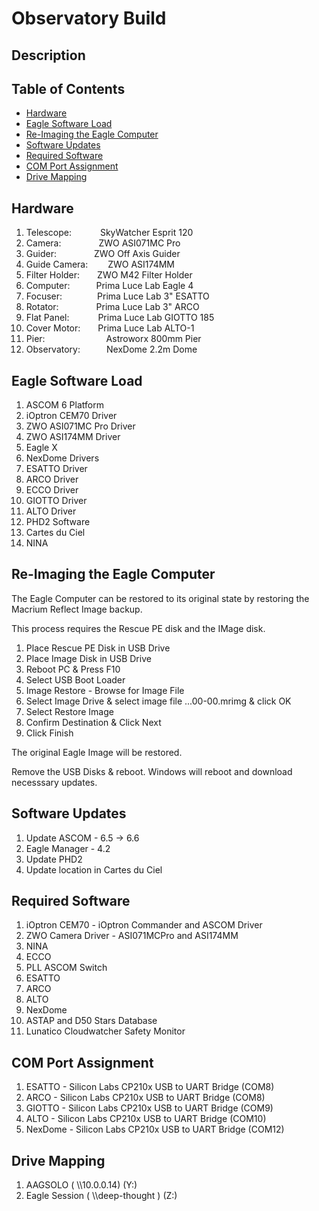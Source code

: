 # Observatory Build

## Description

## Table of Contents
* [Hardware](#hardware)
* [Eagle Software Load](#eagle-software-load)
* [Re-Imaging the Eagle Computer](#re-imaging-the-eagle-computer)
* [Software Updates](#software-updates)
* [Required Software](#required-software)
* [COM Port Assignment](#com-port-assignment)
* [Drive Mapping](#drive-mapping)

## Hardware

1. Telescope:&emsp;&emsp;&emsp; SkyWatcher Esprit 120
2. Camera:&emsp;&emsp;&emsp;&emsp; ZWO ASI071MC Pro
3. Guider:&emsp;&emsp;&emsp;&emsp; ZWO Off Axis Guider
4. Guide Camera:&emsp;&emsp; ZWO ASI174MM
5. Filter Holder:&emsp;&emsp;ZWO M42 Filter Holder
6. Computer:&emsp;&emsp;&emsp;Prima Luce Lab Eagle 4
7. Focuser:&emsp;&emsp;&emsp;&emsp;Prima Luce Lab 3" ESATTO
8. Rotator:&emsp;&emsp;&emsp;&emsp; Prima Luce Lab 3" ARCO
9. Flat Panel:&emsp;&emsp;&emsp; Prima Luce Lab GIOTTO 185
10. Cover Motor:&emsp;&emsp;Prima Luce Lab ALTO-1
11. Pier:&emsp;&emsp;&emsp;&emsp;&emsp;&emsp;&emsp;Astroworx 800mm Pier
12. Observatory:&emsp;&emsp;&emsp;NexDome 2.2m Dome



## Eagle Software Load

1. ASCOM 6 Platform
2. iOptron CEM70 Driver
3. ZWO ASI071MC Pro Driver
4. ZWO ASI174MM Driver
5. Eagle X
6. NexDome Drivers
7. ESATTO Driver
8. ARCO Driver
9. ECCO Driver
10. GIOTTO Driver
11. ALTO Driver
12. PHD2 Software
13. Cartes du Ciel
14. NINA

## Re-Imaging the Eagle Computer

The Eagle Computer can be restored to its original state by restoring the Macrium Reflect Image backup.

This process requires the Rescue PE disk and the IMage disk.

1. Place Rescue PE Disk in USB Drive
2. Place Image Disk in USB Drive
3. Reboot PC & Press F10
4. Select USB Boot Loader
5. Image Restore - Browse for Image File
6. Select Image Drive & select image file ...00-00.mrimg & click OK
7. Select Restore Image
8. Confirm Destination  & Click Next
9. Click Finish

The original Eagle Image will be restored.

Remove the USB Disks & reboot. Windows will reboot and download necesssary updates.

## Software Updates

1. Update ASCOM - 6.5 -> 6.6
2. Eagle Manager - 4.2
3. Update PHD2
4. Update location in Cartes du Ciel

## Required Software 

1. iOptron CEM70 - iOptron Commander and ASCOM Driver
2. ZWO Camera Driver - ASI071MCPro and ASI174MM
3. NINA
4. ECCO
5. PLL ASCOM Switch
6. ESATTO
7. ARCO
9. ALTO
7. NexDome
8. ASTAP and D50 Stars Database
9. Lunatico Cloudwatcher Safety Monitor

## COM Port Assignment

1. ESATTO - Silicon Labs CP210x USB to UART Bridge (COM8)
2. ARCO - Silicon Labs CP210x USB to UART Bridge (COM8)
3. GIOTTO - Silicon Labs CP210x USB to UART Bridge (COM9)
4. ALTO - Silicon Labs CP210x USB to UART Bridge (COM10)
5. NexDome - Silicon Labs CP210x USB to UART Bridge (COM12)

## Drive Mapping

1. AAGSOLO ( \\\\10.0.0.14) (Y:)
2. Eagle Session ( \\\\deep-thought ) (Z:)





